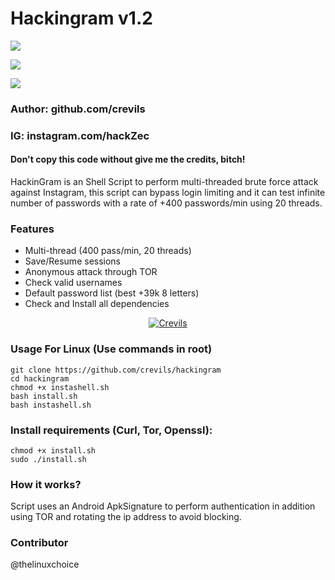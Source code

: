 # Hackingram v1.2
<a href="https://t.me/hackerExploits"><img src="https://img.shields.io/badge/Join-Telegram%20Channel-red.svg?style=for-the-badge&logo=appveyor?logo=Telegram"></a>

<a href="https://t.me/hacker_Chatroom"><img src="https://img.shields.io/badge/Join-Telegram%20Group-blue.svg?style=for-the-badge&logo=appveyor?logo=telegram"></a>

<a href="https://t.me/hacker_Chatroom"><img src="https://img.shields.io/badge/Report%20Bugs-green.svg?style=for-the-badge&logo=appveyor?logo=bugzilla"></a>
### Author: github.com/crevils
### IG: instagram.com/hackZec
#### Don't copy this code without give me the credits, bitch! 
HackinGram is an Shell Script to perform multi-threaded brute force attack against Instagram, this script can bypass login limiting and it can test infinite number of passwords with a rate of +400 passwords/min using 20 threads.

### Features
- Multi-thread (400 pass/min, 20 threads)
- Save/Resume sessions
- Anonymous attack through TOR
- Check valid usernames
- Default password list (best +39k 8 letters)
- Check and Install all dependencies

<p align="center"><a href="https://github.com/crevils"><img title="Crevils" src="https://github-readme-stats.vercel.app/api?username=crevils&show_icons=true&include_all_commits=true&theme=chartreuse-dark&cache_seconds=3200"></a>
</p>

### Usage For Linux (Use commands in root)
```
git clone https://github.com/crevils/hackingram
cd hackingram
chmod +x instashell.sh
bash install.sh
bash instashell.sh
```

### Install requirements (Curl, Tor, Openssl):

```
chmod +x install.sh
sudo ./install.sh
```
<a href="https://img.shields.io/youtube/views/T-KjlocvuJk?label=Youtube%20Tutorial&style=social
?style=for-the-badge&logo=appveyor?"></a>


### How it works?

Script uses an Android ApkSignature to perform authentication in addition using TOR and rotating the ip address to avoid blocking. 

### Contributor
@thelinuxchoice
